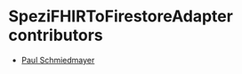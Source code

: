 <!--
                  
#
# This source file is part of the Stanford Spezi open-source project.
#
# SPDX-FileCopyrightText: 2022 Stanford University and the project authors (see CONTRIBUTORS.md)
#
# SPDX-License-Identifier: MIT
# 
             
-->

SpeziFHIRToFirestoreAdapter contributors
====================

* [Paul Schmiedmayer](https://github.com/PSchmiedmayer)
